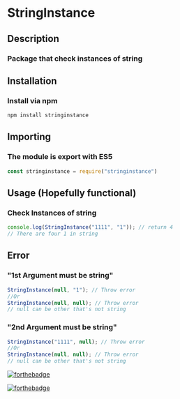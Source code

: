 # StringInstance

## Description

### Package that check instances of string

## Installation

### Install via npm

```JavaScript
npm install stringinstance
```

## Importing

### The module is export with ES5

``` JavaScript
const stringinstance = require("stringinstance")
```

## Usage (Hopefully functional)

### Check Instances of string

``` JavaScript
console.log(StringInstance("1111", "1")); // return 4
// There are four 1 in string
```

## Error

### "1st Argument must be string"

``` JavaScript
StringInstance(null, "1"); // Throw error
//Or
StringInstance(null, null); // Throw error
// null can be other that's not string
```

### "2nd Argument must be string"

``` JavaScript
StringInstance("1111", null); // Throw error
//Or
StringInstance(null, null); // Throw error
// null can be other that's not string
```

[![forthebadge](https://forthebadge.com/images/badges/uses-js.svg)](https://forthebadge.com)

[![forthebadge](https://forthebadge.com/images/badges/made-with-javascript.svg)](https://forthebadge.com)

